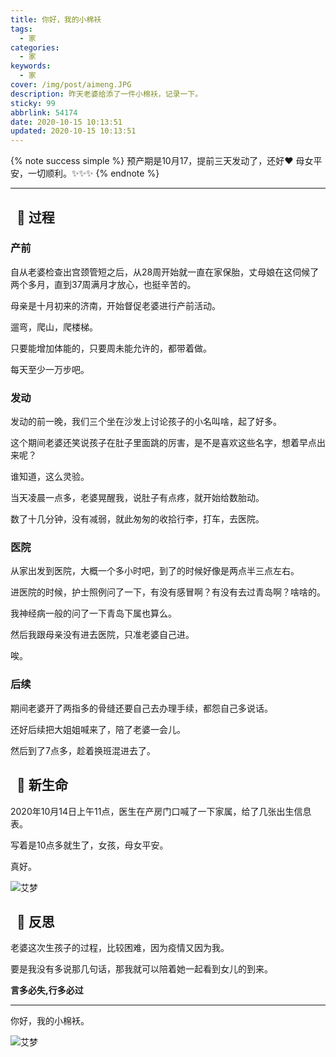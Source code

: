 ```yaml
---
title: 你好，我的小棉袄
tags:
  - 家
categories:
  - 家
keywords:
  - 家
cover: /img/post/aimeng.JPG
description: 昨天老婆给添了一件小棉袄，记录一下。
sticky: 99
abbrlink: 54174
date: 2020-10-15 10:13:51
updated: 2020-10-15 10:13:51
---
```


{% note success simple %}
预产期是10月17，提前三天发动了，还好:heart: 母女平安，一切顺利。:sparkles::sparkles::sparkles:
{% endnote %}

---

## &nbsp; :sparkling_heart: 过程

### 产前

自从老婆检查出宫颈管短之后，从28周开始就一直在家保胎，丈母娘在这伺候了两个多月，直到37周满月才放心，也挺辛苦的。

母亲是十月初来的济南，开始督促老婆进行产前活动。

遛弯，爬山，爬楼梯。

只要能增加体能的，只要周未能允许的，都带着做。

每天至少一万步吧。

### 发动

发动的前一晚，我们三个坐在沙发上讨论孩子的小名叫啥，起了好多。

这个期间老婆还笑说孩子在肚子里面跳的厉害，是不是喜欢这些名字，想着早点出来呢？

谁知道，这么灵验。

当天凌晨一点多，老婆晃醒我，说肚子有点疼，就开始给数胎动。

数了十几分钟，没有减弱，就此匆匆的收拾行李，打车，去医院。

### 医院

从家出发到医院，大概一个多小时吧，到了的时候好像是两点半三点左右。

进医院的时候，护士照例问了一下，有没有感冒啊？有没有去过青岛啊？啥啥的。

我神经病一般的问了一下青岛下属也算么。

然后我跟母亲没有进去医院，只准老婆自己进。

唉。

### 后续

期间老婆开了两指多的骨缝还要自己去办理手续，都怨自己多说话。

还好后续把大姐姐喊来了，陪了老婆一会儿。

然后到了7点多，趁着换班混进去了。

## &nbsp; :baby: 新生命

2020年10月14日上午11点，医生在产房门口喊了一下家属，给了几张出生信息表。

写着是10点多就生了，女孩，母女平安。

真好。

![艾梦](/img/post/aimeng.JPG)


## &nbsp; :hospital: 反思

老婆这次生孩子的过程，比较困难，因为疫情又因为我。

要是我没有多说那几句话，那我就可以陪着她一起看到女儿的到来。

**言多必失,行多必过**

---

你好，我的小棉袄。

![艾梦](/img/post/1988.jpeg)